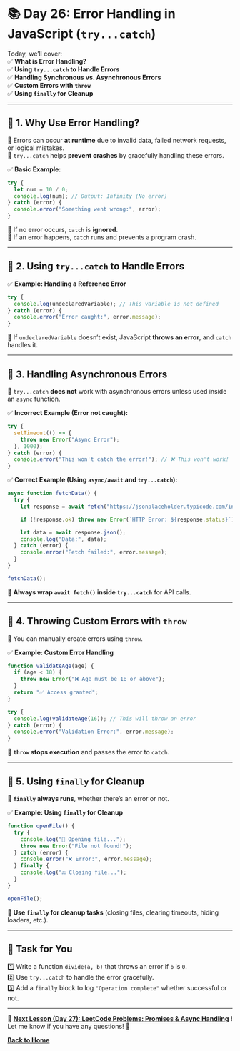 # **📚 Day 26: Error Handling in JavaScript (`try...catch`)**  

Today, we’ll cover:  
✅ **What is Error Handling?**  
✅ **Using `try...catch` to Handle Errors**  
✅ **Handling Synchronous vs. Asynchronous Errors**  
✅ **Custom Errors with `throw`**  
✅ **Using `finally` for Cleanup**  

---

## **🔹 1. Why Use Error Handling?**  
📌 Errors can occur **at runtime** due to invalid data, failed network requests, or logical mistakes.  
📌 `try...catch` helps **prevent crashes** by gracefully handling these errors.  

✅ **Basic Example:**  
```js
try {
  let num = 10 / 0;
  console.log(num); // Output: Infinity (No error)
} catch (error) {
  console.error("Something went wrong:", error);
}
```
🔹 If no error occurs, `catch` is **ignored**.  
🔹 If an error happens, `catch` runs and prevents a program crash.  

---

## **🔹 2. Using `try...catch` to Handle Errors**  
✅ **Example: Handling a Reference Error**  
```js
try {
  console.log(undeclaredVariable); // This variable is not defined
} catch (error) {
  console.error("Error caught:", error.message);
}
```
🔹 If `undeclaredVariable` doesn’t exist, JavaScript **throws an error**, and `catch` handles it.  

---

## **🔹 3. Handling Asynchronous Errors**  
📌 `try...catch` **does not** work with asynchronous errors unless used inside an `async` function.  

✅ **Incorrect Example (Error not caught):**  
```js
try {
  setTimeout(() => {
    throw new Error("Async Error");
  }, 1000);
} catch (error) {
  console.error("This won't catch the error!"); // ❌ This won't work!
}
```
✅ **Correct Example (Using `async/await` and `try...catch`):**  
```js
async function fetchData() {
  try {
    let response = await fetch("https://jsonplaceholder.typicode.com/invalid-url");

    if (!response.ok) throw new Error(`HTTP Error: ${response.status}`);

    let data = await response.json();
    console.log("Data:", data);
  } catch (error) {
    console.error("Fetch failed:", error.message);
  }
}

fetchData();
```
🔹 **Always wrap `await fetch()` inside `try...catch`** for API calls.  

---

## **🔹 4. Throwing Custom Errors with `throw`**  
📌 You can manually create errors using `throw`.  

✅ **Example: Custom Error Handling**  
```js
function validateAge(age) {
  if (age < 18) {
    throw new Error("❌ Age must be 18 or above");
  }
  return "✅ Access granted";
}

try {
  console.log(validateAge(16)); // This will throw an error
} catch (error) {
  console.error("Validation Error:", error.message);
}
```
🔹 **`throw` stops execution** and passes the error to `catch`.  

---

## **🔹 5. Using `finally` for Cleanup**  
📌 **`finally` always runs**, whether there’s an error or not.  

✅ **Example: Using `finally` for Cleanup**  
```js
function openFile() {
  try {
    console.log("📂 Opening file...");
    throw new Error("File not found!");
  } catch (error) {
    console.error("❌ Error:", error.message);
  } finally {
    console.log("🔚 Closing file...");
  }
}

openFile();
```
🔹 **Use `finally` for cleanup tasks** (closing files, clearing timeouts, hiding loaders, etc.).  

---

## **📝 Task for You**  
1️⃣ Write a function `divide(a, b)` that throws an error if `b` is `0`.  
2️⃣ Use `try...catch` to handle the error gracefully.  
3️⃣ Add a `finally` block to log `"Operation complete"` whether successful or not.  

---

🎯 **[Next Lesson (Day 27): LeetCode Problems: Promises & Async Handling](../day_27/README.md) !**  
Let me know if you have any questions! 🚀

[**Back to Home**](../../../)